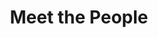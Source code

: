 ---
layout: people
order: 9
title: Meet the People
name: "Yimeng Qiao"
position: "Remote Post-Master Assistant"
current: true
headshot: "yimeng.jpg"
bio: "I got my master's degree and bachelor's degree from Fudan University and Shandong University in 2023 and 2020, respectively. Both of them were awarded in Software 
    Engineering. My future research interest is the application of deep learning in life science, especially in cancer genomics. Outside the lab, I enjoy reading and making 
    handicrafts. I am interested in learning some new and different things."
twitter: ""
---